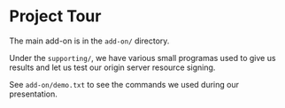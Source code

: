# Project Tour

The main add-on is in the `add-on/` directory.

Under the `supporting/`, we have various small programas used to give us
results and let us test our origin server resource signing.

See `add-on/demo.txt` to see the commands we used during our presentation.
